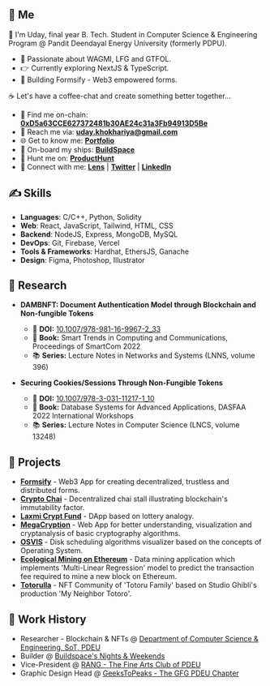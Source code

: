 ## 🦄 Me

👋 I'm Uday, final year B. Tech. Student in Computer Science & Engineering Program @ Pandit Deendayal Energy University (formerly PDPU).

-   💯 Passionate about WAGMI, LFG and GTFOL.
-   👉 Currently exploring NextJS & TypeScript.
-   📌 Building Formsify - Web3 empowered forms.

☕ Let's have a coffee-chat and create something better together...

-   👀 Find me on-chain: **[0xD5a63CCE627372481b30AE24c31a3Fb94913D5Be](https://mumbai.polygonscan.com/address/0xD5a63CCE627372481b30AE24c31a3Fb94913D5Be)**
-   📧 Reach me via: **uday.khokhariya@gmail.com**
-   🌐 Get to know me: **[Portfolio](https://yupuday.vercel.app/)**
-   🚢 On-board my ships: **[BuildSpace](https://buildspace.so/@yupuday)**
-   🧐 Hunt me on: **[ProductHunt](https://www.producthunt.com/@yupuday)**
-   📡 Connect with me: **[Lens](https://www.lensfrens.xyz/yupuday.lens)** | **[Twitter](https://twitter.com/yupuday)** | **[LinkedIn](https://www.linkedin.com/in/yupuday/)**

## ✍️ Skills

-   **Languages**: C/C++, Python, Solidity
-   **Web**: React, JavaScript, Tailwind, HTML, CSS
-   **Backend**: NodeJS, Express, MongoDB, MySQL
-   **DevOps**: Git, Firebase, Vercel
-   **Tools & Frameworks**: Hardhat, EthersJS, Ganache
-   **Design**: Figma, Photoshop, Illustrator

## 🔎 Research

-   **DAMBNFT: Document Authentication Model through Blockchain and Non-fungible Tokens**

    -   🔗 **DOI:** [10.1007/978-981-16-9967-2_33](http://dx.doi.org/10.1007/978-981-16-9967-2_33)
    -   📘 **Book:** Smart Trends in Computing and Communications, Proceedings of SmartCom 2022
    -   📚 **Series:** Lecture Notes in Networks and Systems (LNNS, volume 396)

-   **Securing Cookies/Sessions Through Non-Fungible Tokens**

    -   🔗 **DOI:** [10.1007/978-3-031-11217-1_10](http://dx.doi.org/10.1007/978-3-031-11217-1_10)
    -   📘 **Book:** Database Systems for Advanced Applications, DASFAA 2022 International Workshops
    -   📚 **Series:** Lecture Notes in Computer Science (LNCS, volume 13248)

## 🚀 Projects

-   **[Formsify](https://formsify.vercel.app/)** - Web3 App for creating decentralized, trustless and distributed forms.
-   **[Crypto Chai](https://crypto-chai.vercel.app/)** - Decentralized chai stall illustrating blockchain's immutability factor.
-   **[Laxmi Crypt Fund](https://laxmi-crypt-fund.vercel.app/)** - DApp based on lottery analogy.
-   **[MegaCryption](https://megacryption.vercel.app/)** - Web App for better understanding, visualization and cryptanalysis of basic cryptography algorithms.
-   **[OSVIS](https://osvis.vercel.app/)** - Disk scheduling algorithms visualizer based on the concepts of Operating System.
-   **[Ecological Mining on Ethereum](https://colab.research.google.com/github/githubotoro/ecological-mining-on-ethereum/blob/main/Ecological_Mining_on_Ethereum.ipynb)** - Data mining application which implements 'Multi-Linear Regression' model to predict the transaction fee required to mine a new block on Ethereum.
-   **[Totorulla](https://opensea.io/collection/totorulla)** - NFT Community of 'Totoru Family' based on Studio Ghibli's production 'My Neighbor Totoro'.

## 💼 Work History

-   Researcher - Blockchain & NFTs @ [Department of Computer Science & Engineering, SoT, PDEU](https://sot.pdpu.ac.in/ce-dept.html)
-   Builder @ [Buildspace's Nights & Weekends](https://buildspace.so/nights-weekends)
-   Vice-President @ [RANG - The Fine Arts Club of PDEU](https://www.instagram.com/rang.pdeu/)
-   Graphic Design Head @ [GeeksToPeaks - The GFG PDEU Chapter](https://www.instagram.com/geekstopeaks.pdeu/)
